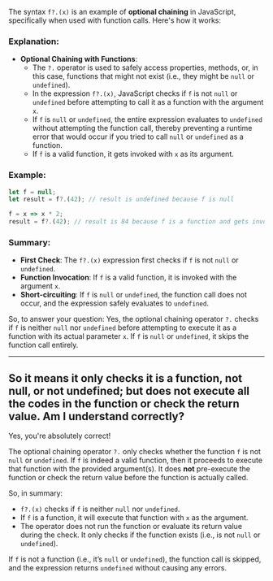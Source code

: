 The syntax `f?.(x)` is an example of **optional chaining** in JavaScript, specifically when used with function calls. Here's how it works:

### Explanation:
- **Optional Chaining with Functions**: 
  - The `?.` operator is used to safely access properties, methods, or, in this case, functions that might not exist (i.e., they might be `null` or `undefined`).
  - In the expression `f?.(x)`, JavaScript checks if `f` is not `null` or `undefined` before attempting to call it as a function with the argument `x`.
  - If `f` is `null` or `undefined`, the entire expression evaluates to `undefined` without attempting the function call, thereby preventing a runtime error that would occur if you tried to call `null` or `undefined` as a function.
  - If `f` is a valid function, it gets invoked with `x` as its argument.

### Example:
```javascript
let f = null;
let result = f?.(42); // result is undefined because f is null

f = x => x * 2;
result = f?.(42); // result is 84 because f is a function and gets invoked
```

### Summary:
- **First Check**: The `f?.(x)` expression first checks if `f` is not `null` or `undefined`.
- **Function Invocation**: If `f` is a valid function, it is invoked with the argument `x`.
- **Short-circuiting**: If `f` is `null` or `undefined`, the function call does not occur, and the expression safely evaluates to `undefined`.

So, to answer your question: Yes, the optional chaining operator `?.` checks if `f` is neither `null` nor `undefined` before attempting to execute it as a function with its actual parameter `x`. If `f` is `null` or `undefined`, it skips the function call entirely.

---
So it means it only checks it is a function, not null, or not undefined; but does not execute all the codes in the function or check the return value.  Am I understand correctly?  
---
Yes, you're absolutely correct!

The optional chaining operator `?.` only checks whether the function `f` is not `null` or `undefined`. If `f` is indeed a valid function, then it proceeds to execute that function with the provided argument(s). It does **not** pre-execute the function or check the return value before the function is actually called. 

So, in summary:
- `f?.(x)` checks if `f` is neither `null` nor `undefined`.
- If `f` is a function, it will execute that function with `x` as the argument.
- The operator does not run the function or evaluate its return value during the check. It only checks if the function exists (i.e., is not `null` or `undefined`).

If `f` is not a function (i.e., it’s `null` or `undefined`), the function call is skipped, and the expression returns `undefined` without causing any errors.